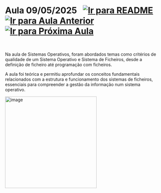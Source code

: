 # Aula 09/05/2025 &nbsp; [![Ir para README](https://img.shields.io/badge/Indice-Verde?style=for-the-badge)](../README.md#indice) &nbsp; [![Ir para Aula Anterior](https://img.shields.io/badge/Anterior-Aula%208-007ACC?style=for-the-badge)](../aulas/02-05-2025.md) [![Ir para Próxima Aula](https://img.shields.io/badge/Próxima-Aula%2010-007ACC?style=for-the-badge)](../aulas/16-05-2025.md)

<br>

<p> 
  
  Na aula de Sistemas Operativos, foram abordados temas como critérios de qualidade de um Sistema Operativo e Sistema de Ficheiros, desde a definição de ficheiro até programação com ficheiros. 

</p> 

<p> 
  
  A aula foi teórica e permitiu aprofundar os conceitos fundamentais relacionados com a estrutura e funcionamento dos sistemas de ficheiros, essenciais para compreender a gestão da informação num sistema operativo. 
  
  </p>


<img src="https://github.com/user-attachments/assets/5cf529d9-0a5e-41ce-a7f1-7ae6e50700f9" alt="image" width="300"/>
